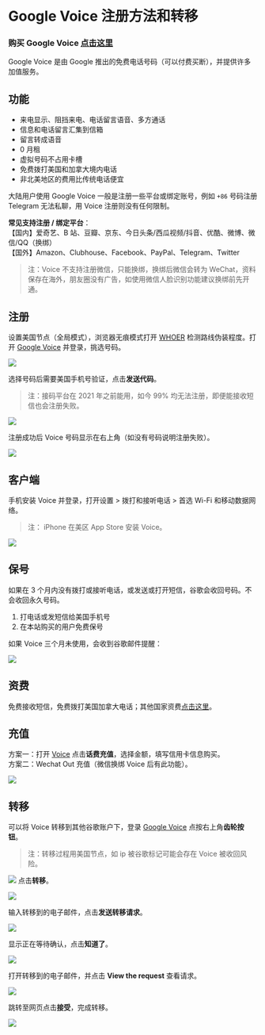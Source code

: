 # Google Voice 注册方法和转移

### 购买 Google Voice [点击这里](https://t.me/gv188)

Google Voice 是由 Google 推出的免费电话号码（可以付费买断），并提供许多加值服务。

## 功能

- 来电显示、阻挡来电、电话留言语音、多方通话
- 信息和电话留言汇集到信箱
- 留言转成语音
- 0 月租
- 虚拟号码不占用卡槽
- 免费拨打美国和加拿大境内电话
- 非北美地区的费用比传统电话便宜

大陆用户使用 Google Voice 一般是注册一些平台或绑定账号，例如 `+86` 号码注册 Telegram 无法私聊，用 Voice 注册则没有任何限制。

**常见支持注册 / 绑定平台**：\
【国内】爱奇艺、B 站、豆瓣、京东、今日头条/西瓜视频/抖音、优酷、微博、微信/QQ（换绑）\
【国外】Amazon、Clubhouse、Facebook、PayPal、Telegram、Twitter

> 注：Voice 不支持注册微信，只能换绑，换绑后微信会转为 WeChat，资料保存在海外，朋友圈没有广告，如使用微信人脸识别功能建议换绑前先开通。

## 注册

设置美国节点（全局模式），浏览器无痕模式打开 [WHOER](https://whoer.net) 检测路线伪装程度。打开 [Google Voice](https://voice.google.com/) 并登录，挑选号码。

![](https://i.loli.net/2021/03/02/jeDNBWAMYazm6ko.png)

选择号码后需要美国手机号验证，点击**发送代码**。

> 注：接码平台在 2021 年之前能用，如今 99% 均无法注册，即便能接收短信也会注册失败。

![](https://i.loli.net/2021/03/02/Bd2OEmhbHKrlzX7.png)

注册成功后 Voice 号码显示在右上角（如没有号码说明注册失败）。

![](https://tva4.sinaimg.cn/large/008aobiRgy1gmhm3prql2j31qi124wlf.jpg)

## 客户端

手机安装 Voice 并登录，打开设置 > 拨打和接听电话 > 首选 Wi-Fi 和移动数据网络。

> 注： iPhone 在美区 App Store 安装 Voice。

![](https://i.loli.net/2021/03/02/TM7HSyVJK5fbnCQ.png)

## 保号

如果在 3 个月内没有拨打或接听电话，或发送或打开短信，谷歌会收回号码。不会收回永久号码。

1. 打电话或发短信给美国手机号
2. 在本站购买的用户免费保号
  

如果 Voice 三个月未使用，会收到谷歌邮件提醒：

![](https://i.imgur.com/kZualA4.jpg)

## 资费

免费接收短信，免费拨打美国加拿大电话；其他国家资费[点击这里](https://voice.google.com/u/0/rates?pli=1)。

## 充值

方案一：打开 [Voice](https://voice.google.com/u/3/billing) 点击**话费充值**，选择金额，填写信用卡信息购买。\
方案二：Wechat Out 充值（微信换绑 Voice 后有此功能）。

![](https://i.imgur.com/facZ0Wb.jpg)

## 转移

可以将 Voice 转移到其他谷歌账户下，登录 [Google Voice](https://voice.google.com/u/0/messages) 点按右上角**齿轮按钮**。

> 注：转移过程用美国节点，如 ip 被谷歌标记可能会存在 Voice 被收回风险。

![](https://i.imgur.com/FpZ4KxH.png)
点击**转移**。

![](https://i.imgur.com/OASFgdA.png)

输入转移到的电子邮件，点击**发送转移请求**。

![](https://i.imgur.com/dnPKT2H.png)

显示正在等待确认，点击**知道了**。

![](https://i.imgur.com/YbWLJgg.png)

打开转移到的电子邮件，并点击 **View the request** 查看请求。

![](https://i.imgur.com/4H0A9lC.png)

跳转至网页点击**接受**，完成转移。

![](https://i.imgur.com/naiWfji.png)


